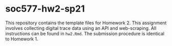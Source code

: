 # soc577-hw2-sp21
This repository contains the template files for Homework 2. This assignment involves collecting digital trace data using an API and web-scraping. All instructions can be found in `hw2.Rmd`. The submission procedure is identical to Homework 1.
